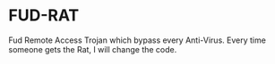 # FUD-RAT
Fud Remote Access Trojan which bypass every Anti-Virus. Every time someone gets the Rat, I will change the code.
